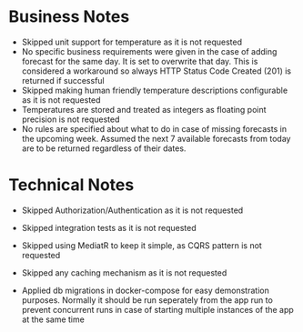 # Business Notes

- Skipped unit support for temperature as it is not requested
- No specific business requirements were given in the case of adding forecast for the same day. It is set to overwrite that day.
  This is considered a workaround so always HTTP Status Code Created (201) is returned if successful
- Skipped making human friendly temperature descriptions configurable as it is not requested
- Temperatures are stored and treated as integers as floating point precision is not requested
- No rules are specified about what to do in case of missing forecasts in the upcoming week. 
  Assumed the next 7 available forecasts from today are to be returned regardless of their dates.

# Technical Notes

- Skipped Authorization/Authentication as it is not requested
- Skipped integration tests as it is not requested
- Skipped using MediatR to keep it simple, as CQRS pattern is not requested 
- Skipped any caching mechanism as it is not requested

- Applied db migrations in docker-compose for easy demonstration purposes. 
  Normally it should be run seperately from the app run to prevent concurrent runs in case of starting multiple instances of the app at the same time